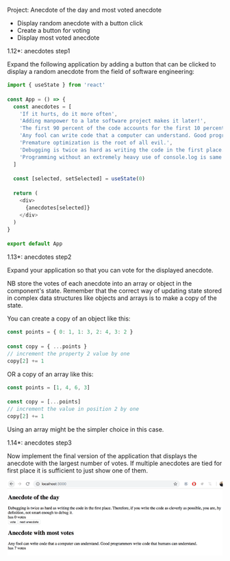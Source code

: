 Project: Anecdote of the day and most voted anecdote
- Display random anecdote with a button click
- Create a button for voting
- Display most voted anecdote


1.12*: anecdotes step1

Expand the following application by adding a button that can be clicked to display a random anecdote from the field of software engineering:

```javascript
import { useState } from 'react'

const App = () => {
  const anecdotes = [
    'If it hurts, do it more often',
    'Adding manpower to a late software project makes it later!',
    'The first 90 percent of the code accounts for the first 10 percent of the development time...The remaining 10 percent of the code accounts for the other 90 percent of the development time.',
    'Any fool can write code that a computer can understand. Good programmers write code that humans can understand.',
    'Premature optimization is the root of all evil.',
    'Debugging is twice as hard as writing the code in the first place. Therefore, if you write the code as cleverly as possible, you are, by definition, not smart enough to debug it.',
    'Programming without an extremely heavy use of console.log is same as if a doctor would refuse to use x-rays or blood tests when diagnosing patients'
  ]
   
  const [selected, setSelected] = useState(0)

  return (
    <div>
      {anecdotes[selected]}
    </div>
  )
}

export default App
```

1.13*: anecdotes step2

Expand your application so that you can vote for the displayed anecdote.

NB store the votes of each anecdote into an array or object in the component's state. 
Remember that the correct way of updating state stored in complex data structures like objects and arrays is to make a copy of the state.

You can create a copy of an object like this:

```javascript
const points = { 0: 1, 1: 3, 2: 4, 3: 2 }

const copy = { ...points }
// increment the property 2 value by one
copy[2] += 1   
```
  
OR a copy of an array like this:

```javascript
const points = [1, 4, 6, 3]

const copy = [...points]
// increment the value in position 2 by one
copy[2] += 1   
``` 
Using an array might be the simpler choice in this case.


1.14*: anecdotes step3

Now implement the final version of the application that displays the anecdote with the largest number of votes.
If multiple anecdotes are tied for first place it is sufficient to just show one of them.

![img.png](img.png)